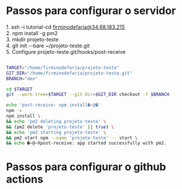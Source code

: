 
# Passos para configurar o servidor

1. ssh -i tutorial-cd firminodefaria@34.68.183.215\
2. npm install -g pm2 \
3. mkdir projeto-teste\
4. git init --bare ~/projeto-teste.git\
5. Configure projeto-teste.git/hooks/post-receive

```bash

TARGET="/home/firminodefaria/projeto-teste"
GIT_DIR="/home/firminodefaria/projeto-teste.git"
BRANCH="dev"

cd $TARGET
git --work-tree=$TARGET --git-dir=$GIT_DIR checkout -f $BRANCH

echo 'post-receive: npm install�~@�'
npm -v
npm install \
&& echo 'pm2 deleting projeto-teste' \
&& (pm2 delete 'projeto-teste' || true) \
&& echo 'pm2 starting projeto-teste' \
&& pm2 start npm --name 'projeto-teste' -- start \
&& echo �~@~Xpost-receive: app started successfully with pm2.

```

# Passos para configurar o github actions
